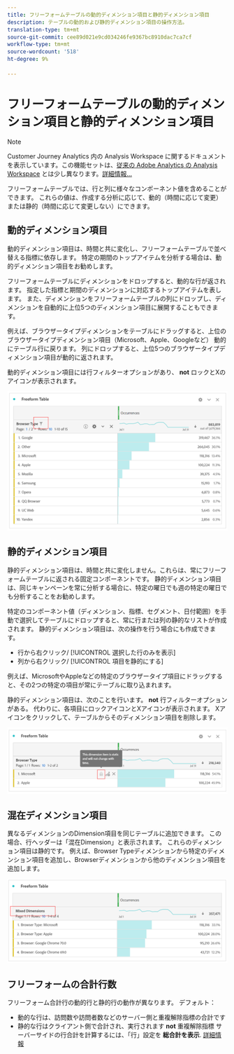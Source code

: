 ```yaml
---
title: フリーフォームテーブルの動的ディメンション項目と静的ディメンション項目
description: テーブルの動的および静的ディメンション項目の操作方法。
translation-type: tm+mt
source-git-commit: cee89d021e9cd034246fe9367bc8910dac7ca7cf
workflow-type: tm+mt
source-wordcount: '518'
ht-degree: 9%

---
```



# フリーフォームテーブルの動的ディメンション項目と静的ディメンション項目

>[!NOTE]
>
>Customer Journey Analytics 内の Analysis Workspace に関するドキュメントを表示しています。この機能セットは、[従来の Adobe Analytics の Analysis Workspace](https://docs.adobe.com/content/help/ja-JP/analytics/analyze/analysis-workspace/home.html) とは少し異なります。[詳細情報...](/help/getting-started/cja-aa.md)

フリーフォームテーブルでは、行と列に様々なコンポーネント値を含めることができます。 これらの値は、作成する分析に応じて、動的（時間に応じて変更）または静的（時間に応じて変更しない）にできます。

## 動的ディメンション項目

動的ディメンション項目は、時間と共に変化し、フリーフォームテーブルで並べ替える指標に依存します。 特定の期間のトップアイテムを分析する場合は、動的ディメンション項目をお勧めします。

フリーフォームテーブルにディメンションをドロップすると、動的な行が返されます。 指定した指標と期間のディメンションに対応するトップアイテムを表します。 また、ディメンションをフリーフォームテーブルの列にドロップし、ディメンションを自動的に上位5つのディメンション項目に展開することもできます。

例えば、ブラウザータイプディメンションをテーブルにドラッグすると、上位のブラウザータイプディメンション項目（Microsoft、Apple、Googleなど） 動的にテーブル行に戻ります。 列にドロップすると、上位5つのブラウザータイプディメンション項目が動的に返されます。

動的ディメンション項目には行フィルターオプションがあり、 **not** ロックとXのアイコンが表示されます。

![](assets/dynamic-items.png)

## 静的ディメンション項目

静的ディメンション項目は、時間と共に変化しません。これらは、常にフリーフォームテーブルに返される固定コンポーネントです。 静的ディメンション項目は、同じキャンペーンを常に分析する場合に、特定の曜日でも週の特定の曜日でも分析することをお勧めします。

特定のコンポーネント値（ディメンション、指標、セグメント、日付範囲）を手動で選択してテーブルにドロップすると、常に行または列の静的なリストが作成されます。 静的ディメンション項目は、次の操作を行う場合にも作成できます。

* 行から右クリック/ [!UICONTROL 選択した行のみを表示]
* 列から右クリック/ [!UICONTROL 項目を静的にする]

例えば、MicrosoftやAppleなどの特定のブラウザータイプ項目にドラッグすると、その2つの特定の項目が常にテーブルに取り込まれます。

静的ディメンション項目は、次のことを行います。 **not** 行フィルターオプションがある。 代わりに、各項目にロックアイコンとXアイコンが表示されます。 Xアイコンをクリックして、テーブルからそのディメンション項目を削除します。

![](assets/static-items.png)

## 混在ディメンション項目

異なるディメンションのDimension項目を同じテーブルに追加できます。 この場合、行ヘッダーは「混在Dimension」と表示されます。 これらのディメンション項目は静的です。 例えば、Browser Typeディメンションから特定のディメンション項目を追加し、Browserディメンションから他のディメンション項目を追加します。

![](assets/mixed-dimensions.png)

## フリーフォームの合計行数

フリーフォーム合計行の動的行と静的行の動作が異なります。 デフォルト：

* 動的な行は、訪問数や訪問者数などのサーバー側と重複解除指標の合計です
* 静的な行はクライアント側で合計され、実行されます **not** 重複解除指標 サーバーサイドの行合計を計算するには、「行」設定を **総合計を表示**. [詳細情報](https://docs.adobe.com/content/help/ja-JP/analytics/analyze/analysis-workspace/build-workspace-project/workspace-totals.html)

